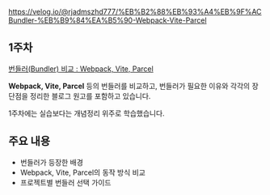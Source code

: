 https://velog.io/@rjadmszhd777/%EB%B2%88%EB%93%A4%EB%9F%ACBundler-%EB%B9%84%EA%B5%90-Webpack-Vite-Parcel

## 1주차

[번들러(Bundler) 비교 : Webpack, Vite, Parcel](https://velog.io/@rjadmszhd777/%EB%B2%88%EB%93%A4%EB%9F%ACBundler-%EB%B9%84%EA%B5%90-Webpack-Vite-Parcel)

**Webpack, Vite, Parcel** 등의 번들러를 비교하고, 번들러가 필요한 이유와 각각의 장단점을 정리한 블로그 원고를 포함하고 있습니다.

1주차에는 실습보다는 개념정리 위주로 학습했습니다.

## 주요 내용

- 번들러가 등장한 배경
- Webpack, Vite, Parcel의 동작 방식 비교
- 프로젝트별 번들러 선택 가이드

